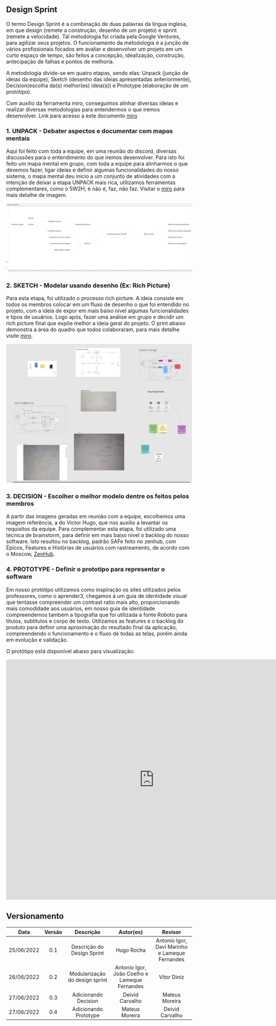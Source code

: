 ## Design Sprint

O termo Design Sprint é a combinação de duas palavras da lingua inglesa, em que design (remete a construção, desenho de um projeto) e sprint (remete a velocidade). Tal metodologia foi criada pela Google Ventures, para agilizar seus projetos. O funcionamento da metodologia é a junção de vários profissionais focados em avaliar e desenvolver um projeto em um curto espaço de tempo, são feitos a concepção, idealização, construção, antecipação de falhas e pontos de melhoria.

A metodologia divide-se em quatro etapas, sendo elas: Unpack (junção de ideias da equipe), Sketch (desenho das ideias apresentadas anteriormente), Decision(escolha da(s) melhor(es) ideia(s)) e Prototype (elaboração de um protótipo).

Com auxílio da ferramenta miro, conseguimos alinhar diversas ideias e realizar diversas metodologias para entendermos o que iremos desenvolver. Link para acesso a este documento [miro](https://miro.com/app/board/uXjVOrXcOYI=/?share_link_id=260970383105)

### 1. UNPACK - Debater aspectos e documentar com mapas mentais

Aqui foi feito com toda a equipe, em uma reunião do discord, diversas discussões para o entendimento do que iremos desenvolver. Para isto foi feito um mapa mental em grupo, com toda a equipe para alinharmos o que devemos fazer, ligar ideias e definir algumas funcionalidades do nosso sistema, o mapa mental deu inicio a um conjunto de atividades com a intenção de deixar a etapa UNPACK mais rica, utilizamos ferramentas complementares, como o 5W2H; é não é, faz, não faz. Visitar o [miro](https://miro.com/app/board/uXjVOrXcOYI=/?share_link_id=260970383105) para mais detalhe de imagem.

![Mapa Mental](../../assets/img/mapa_mental.png)

### 2. SKETCH - Modelar usando desenho (Ex: Rich Picture)

Para esta etapa, foi utilizado o processo rich picture. A ideia consiste em todos os membros colocar em um fluxo de desenho o que foi entendido no projeto, com a ideia de expor em mais baixo nível algumas funcionalidades e tipos de usuários. Logo após, fazer uma análise em grupo e decidir um rich picture final que expõe melhor a ideia geral do projeto. O print abaixo demonstra a área do quadro que todos colaboraram, para mais detalhe visite [miro](https://miro.com/app/board/uXjVOrXcOYI=/?share_link_id=260970383105).

![Rich Picture](../../assets/img/rich_picture.png)

### 3. DECISION - Escolher o melhor modelo dentre os feitos pelos membros

A partir das imagens geradas em reunião com a equipe, escolhemos uma imagem referência, a do Victor Hugo, que nos auxilio a levantar os requisitos da equipe. Para complementar esta etapa, foi utilizado uma técnica de brainstorm, para definir em mais baixo nível o backlog do nosso software. Isto resultou no backlog, padrão SAFe feito no zenhub, com Épicos, Features e Histórias de usuários com rastreamento, de acordo com o Moscow, [ZenHub](https://github.com/unbarqdsw2022-1/2022.1_g1_fgavisos#workspaces/time-de-engenheiros-62b3aa2dbcd7690018a4060e/board).

### 4. PROTOTYPE - Definir o prototipo para representar o software

Em nosso protótipo utilizamos como inspiração os sites utilizados pelos professores, como o aprender3, chegamos à um guia de identidade visual que tentasse compreender um contrast ratio mais alto, proporcionando mais comodidade aos usuários, em nosso guia de identidade compreendemos também a tipografia que foi utilizada a fonte Roboto para títulos, subtítulos e corpo de texto. Utilizamos as features e o backlog do produto para definir uma aproximação do resultado final da aplicação, compreendendo o funcionamento e o fluxo de todas as telas, porém ainda em evolução e validação.

O protótipo está disponível abaixo para visualização:

<iframe style="border: 1px solid rgba(0, 0, 0, 0.1);" width="800" height="650" src="https://www.figma.com/embed?embed_host=share&url=https%3A%2F%2Fwww.figma.com%2Ffile%2F5naphmEWK8aP5qRpFrcqhB%2FProt%25C3%25B3tipo-de-alta-fidelidade%3Fnode-id%3D0%253A1" allowfullscreen></iframe>

## Versionamento

| Data       | Versão |  Descrição         | Autor(es)                | Revisor         |
|:----------:|:------:| :-----------------:| :-----------------------------------------------------------------: | :-------------: |
| 25/06/2022 | 0.1   | Descrição do Design Sprint  | Hugo Rocha | Antonio Igor, Davi Marinho e Lameque Fernandes   |
| 26/06/2022 | 0.2    | Modularização do design sprint | Antonio Igor, João Coelho e Lameque Fernandes | Vitor Diniz |
| 27/06/2022 | 0.3    | Adicionando Decision | Deivid Carvalho | Mateus Moreira |
| 27/06/2022 | 0.4    | Adicionando Prototype | Mateus Moreira | Deivid Carvalho |